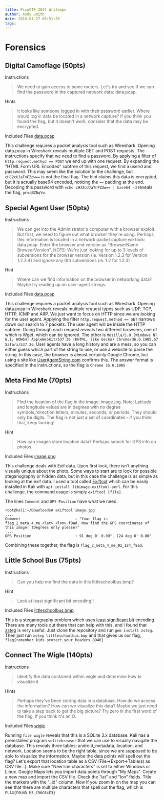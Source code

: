 ```yaml
---
title: PicoCTF 2017 Writeups
author: Andy Smith
date: 2018-01-27 06:51:53
tags:
---
```


# Forensics
## Digital Camoflage (50pts)
Instructions
> We need to gain access to some routers. Let's try and see if we can find the password in the captured network data: data.pcap.

Hints
> It looks like someone logged in with their password earlier. Where would log in data be located in a network capture?
> If you think you found the flag, but it doesn't work, consider that the data may be encrypted.

Included Files
[data.pcap](https://ajsmith.us/files/f?h=1HyFDBFh&d=1)

This challenge requires a packet analysis tool such as Wireshark. Opening data.pcap in Wireshark reveals multiple GET and POST requests. The instructions specify that we need to find a password. By applying a filter of `http.request.method == POST` we end up with one request. By expanding the "HTML Form URL Encoded" subtree of this request, we find a userid and password. This may seem like the solution to the challenge, but `cHJ2cUJaTnFZdw==` is not the final flag. The hint claims this data is encrypted, but it is actually base64 encoded, noticing the `==` padding at the end. Decoding this password with `echo cHJ2cUJaTnFZdw== | base64 -d` reveals the flag, `prvqBZNqYw`.


## Special Agent User (50pts)
Instructions
> We can get into the Administrator's computer with a browser exploit. But first, we need to figure out what browser they're using. Perhaps this information is located in a network packet capture we took: data.pcap. Enter the browser and version as "BrowserName BrowserVersion". NOTE: We're just looking for up to 3 levels of subversions for the browser version (ie. Version 1.2.3 for Version 1.2.3.4) and ignore any 0th subversions (ie. 1.2 for 1.2.0)

Hint
> Where can we find information on the browser in networking data? Maybe try reading up on user-agent strings.

Included Files
[data.pcap](https://ajsmith.us/files/f?h=35FnHcBa&d=1)

This challenge requires a packet analysis tool such as Wireshark. Opening data.pcap in Wireshark reveals multiple request types such as UDP, TCP, HTTP, ICMP and ARP. We just want to focus on HTTP since we are looking for the user agent. Applying the filter `http.request.method == GET` narrows down our search to 7 packets. The user agent will be inside the HTTP subtree. Going through each request reveals two different browsers, one of which is Wget, which can be ignored. The other is `Mozilla/5.0 (Windows NT 6.1; WOW64) AppleWebKit/537.36 (KHTML, like Gecko) Chrome/36.0.1985.67 Safari/537.36`. User agents have a long history and are a mess, so you can either guess which part of the string to use, or use a website to parse the string. In this case, the browser is almost certainly Google Chrome, but using a site like [UserAgentString.com](http://www.useragentstring.com/) confirms this. The answer format is specified in the instructions, so the flag is `Chrome 36.0.1985`


## Meta Find Me (70pts)
Instructions
> Find the location of the flag in the image: image.jpg. Note: Latitude and longitude values are in degrees with no degree symbols,/direction letters, minutes, seconds, or periods. They should only be digits. The flag is not just a set of coordinates - if you think that, keep looking!

Hint
> How can images store location data? Perhaps search for GPS info on photos.

Included Files
[image.png](/blog/images/image.png)

This challenge deals with Exif data. Upon first look, there isn't anything visually unique about the photo. Some ways to start are to look for possible steganography or hidden data, but in this case the challenge is as simple as looking at the exif data. I used a tool called [Exiftool](https://www.sno.phy.queensu.ca/~phil/exiftool/) which can be easily installed in Kali with `apt install libimage-exiftool-perl`. For this challenge, the command usage is simply `exiftool [file]`.

The lines `Comment` and `GPS Position` have what we need.
```shell
root@kali:~/Downloads# exiftool image.jpg 
....
Comment                         : "Your flag is flag_2_meta_4_me_<lat>_<lon>_f8ad. Now find the GPS coordinates of this image! (Degrees only please)"
....
GPS Position                    : 91 deg 0' 0.00", 124 deg 0' 0.00"
```
Combining these together, the flag is `flag_2_meta_4_me_91_124_f8ad`.


## Little School Bus (75pts)
Instructions
> Can you help me find the data in this littleschoolbus.bmp?

Hint
> Look at least significant bit encoding!!

Included Files
[littleschoolbus.bmp](https://ajsmith.us/files/f?h=3PCxCh6l&d=1)

This is a steganography problem which uses [least significant bit](https://en.wikipedia.org/wiki/Least_significant_bit) encoding. There are many tools out there that can help with this, and I found that [zsteg](https://github.com/zed-0xff/zsteg) is very useful. Just clone the repository and run `gem install zsteg`. Then just run `zsteg littleschoolbus.bmp` and that gives us our flag, `flag{remember_kids_protect_your_headers_8940}`


## Connect The Wigle (140pts)
Instructions
> Identify the data contained within wigle and determine how to visualize it.

Hints
> Perhaps they've been storing data in a database. How do we access the information?
> How can we visualize this data? Maybe we just need to take a step back to get the big picture?
> Try zero in the first word of the flag, if you think it's an O.

Included Files
[wigle](https://ajsmith.us/files/f?h=1HvCiS_O&d=1)

Running `file wigle` reveals that this is a SQLite 3.x database. Kali has a preinstalled program `sqlitebrowser` that we can use to visually navigate the database. This reveals three tables: android_metadata, location, and network. Location seems to be the right table, since we are supposed to be able to visualize the information. Maybe the data points will spell out the flag? Let's export that location table as a CSV (File->Export->Table(s) as CSV file...). Make sure "New line characters" is set to either Windows or Linux. Google Maps lets you import data points through "My Maps". Create a new map and import the CSV file. Check the "lat" and "lon" fields. Title the markers with the "_id" column. Now if you zoom in on the map you can see that there are multiple characters that spell out the flag, which is `FLAG{F0UND_M3_C90C64E3}`.